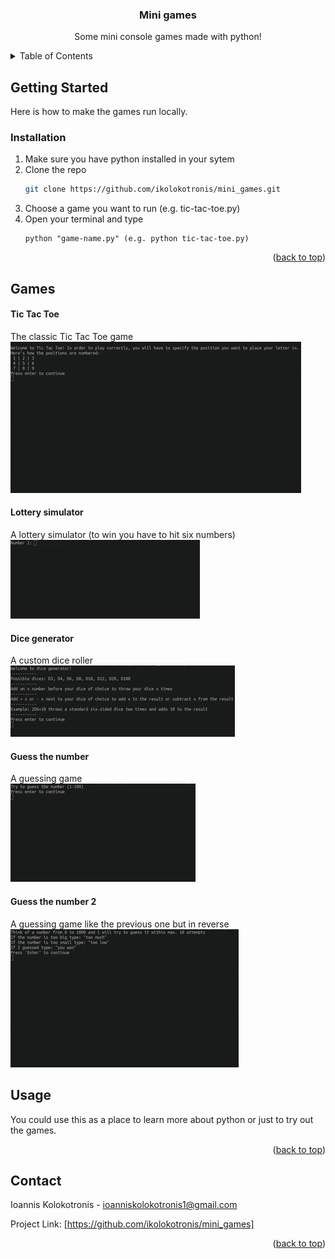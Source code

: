 <div id="top"></div>

  <h3 align="center">Mini games</h3>

  <p align="center">
    Some mini console games made with python!
  </p>
</div>



<!-- TABLE OF CONTENTS -->
<details>
  <summary>Table of Contents</summary>
  <ol>
    <li>
      <a href="#getting-started">Getting Started</a>
      <ul>
        <li><a href="#installation">Installation</a></li>
      </ul>
    </li>
    <li><a href="#games">Games</a></li>
    <li><a href="#usage">Usage</a></li>
    <li><a href="#contact">Contact</a></li>
  </ol>
</details>




<!-- GETTING STARTED -->
## Getting Started

Here is how to make the games run locally.

### Installation

1. Make sure you have python installed in your sytem
2. Clone the repo
   ```sh
   git clone https://github.com/ikolokotronis/mini_games.git
   ```
3. Choose a game you want to run (e.g. tic-tac-toe.py)
4. Open your terminal and type
   ```
   python "game-name.py" (e.g. python tic-tac-toe.py)
   ```
<p align="right">(<a href="#top">back to top</a>)</p>



## Games
#### Tic Tac Toe
The classic Tic Tac Toe game  
![](gifs/tic-tac-toe.gif)

#### Lottery simulator
A lottery simulator (to win you have to hit six numbers)  
![](gifs/lottery-simulator.gif)

#### Dice generator
A custom dice roller  
![](gifs/dice-generator.gif)

#### Guess the number
A guessing game  
![](gifs/guess-the-number.gif)

#### Guess the number 2
A guessing game like the previous one but in reverse  
![](gifs/guess_the_number_2.gif)    




<!-- USAGE EXAMPLES -->
## Usage

You could use this as a place to learn more about python or just to try out the games.


<p align="right">(<a href="#top">back to top</a>)</p>



<!-- CONTACT -->
## Contact

Ioannis Kolokotronis - ioanniskolokotronis1@gmail.com

Project Link: [https://github.com/ikolokotronis/mini_games]

<p align="right">(<a href="#top">back to top</a>)</p>

